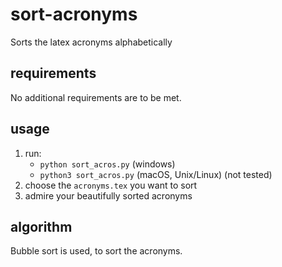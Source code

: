# sort-acronyms
Sorts the latex acronyms alphabetically

## requirements
No additional requirements are to be met.

## usage

 1. run: 
    - `python sort_acros.py` (windows)
    - `python3 sort_acros.py` (macOS, Unix/Linux) (not tested)
 2. choose the `acronyms.tex` you want to sort
 3. admire your beautifully sorted acronyms
 
 ## algorithm
 Bubble sort is used, to sort the acronyms.
